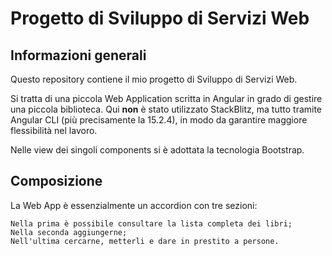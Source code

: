 # Progetto di Sviluppo di Servizi Web

## Informazioni generali

Questo repository contiene il mio progetto di Sviluppo di Servizi Web. 

Si tratta di una piccola Web Application scritta in Angular in grado di gestire una piccola biblioteca. Qui **non** è stato utilizzato StackBlitz, ma tutto tramite Angular CLI (più precisamente la 15.2.4), in modo da garantire maggiore flessibilità nel lavoro.

Nelle view dei singoli components si è adottata la tecnologia Bootstrap.

## Composizione

La Web App è essenzialmente un accordion con tre sezioni:

    Nella prima è possibile consultare la lista completa dei libri;
    Nella seconda aggiungerne;
    Nell'ultima cercarne, metterli e dare in prestito a persone.
